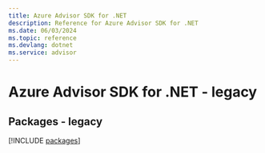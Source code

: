 ```yaml
---
title: Azure Advisor SDK for .NET
description: Reference for Azure Advisor SDK for .NET
ms.date: 06/03/2024
ms.topic: reference
ms.devlang: dotnet
ms.service: advisor
---
```

# Azure Advisor SDK for .NET - legacy
## Packages - legacy
[!INCLUDE [packages](advisor-index.md)]
